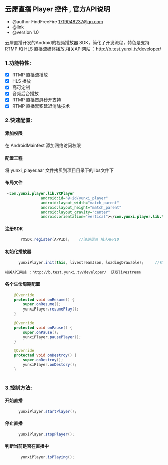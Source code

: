 ## 云犀直播 Player 控件 , 官方API说明
-  @author  FindFreeFire <1719048237@qq.com> 
-  @link 
-  @version 1.0 

云犀直播开发的Android的视频播放器 SDK，简化了开发流程，特色是支持 RTMP 和 HLS 直播流媒体播放,相关API网站 ：http://b.test.yunxi.tv/developer/

### 1.功能特性:
- [x] RTMP 直播流播放
- [x] HLS 播放
- [x] 高可定制
- [x] 音频后台播放
- [x] RTMP 直播首屏秒开支持
- [x] RTMP 直播累积延迟消除技术

### 2.快速配置:

#### 添加权限
在 AndroidMainfest 添加网络访问权限
<uses-permission android:name="android.permission.INTERNET" />

#### 配置工程
将 yunxi_player.aar 文件拷贝到项目目录下的libs文件下

#### 布局文件
```xml
 <com.yunxi.player.lib.YXPlayer
                android:id="@+id/yunxi_player"
                android:layout_width="match_parent"
                android:layout_height="match_parent"
                android:layout_gravity="center"
                android:orientation="vertical"></com.yunxi.player.lib.YXPlayer>
```
#### 注册SDK
 
```java
       YXSDK.register(APPID);    //注册信息 填入APPID
```
    
#### 初始化播放器
   
```java
      yunxiPlayer.init(this, livestreamJson, loadingDrawable);     //初始化视频播放器
```
    相关API网站 ：http://b.test.yunxi.tv/developer/  获取livestream
#### 各个生命周期配置 
```java
    @Override
    protected void onResume() {
        super.onResume();
        yunxiPlayer.resumePlay();
    }

    @Override
    protected void onPause() {
        super.onPause();
        yunxiPlayer.pausePlayer();
    }

    @Override
    protected void onDestroy() {
        super.onDestroy();
        yunxiPlayer.onDestory();
    } 
    
```
### 3.控制方法:
#### 开始直播
   
```java
      yunxiPlayer.startPlayer();
```  
#### 停止直播
   
```java
      yunxiPlayer.stopPlayer();
```  

#### 判断当前是否在直播中
   
```java
       yunxiPlayer.isPlaying();
```  
  
